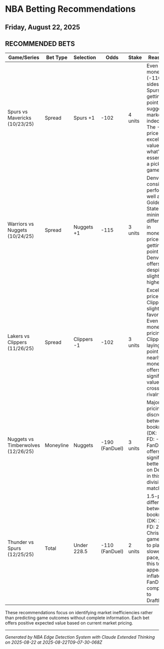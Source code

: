 # NBA Betting Recommendations
## Friday, August 22, 2025

## RECOMMENDED BETS
| Game/Series | Bet Type | Selection | Odds | Stake | Reasoning |
|-------------|----------|-----------|------|-------|-----------|
| Spurs vs Mavericks (10/23/25) | Spread | Spurs +1 | -102 | 4 units | Even moneyline (-110 both sides) but Spurs getting a point suggests market indecision. The -102 price offers excellent value in what's essentially a pick'em game. |
| Warriors vs Nuggets (10/24/25) | Spread | Nuggets +1 | -115 | 3 units | Denver consistently performs well against Golden State. With minimal difference in moneyline prices, getting a point with Denver offers value despite the slightly higher vig. |
| Lakers vs Clippers (11/26/25) | Spread | Clippers -1 | -102 | 3 units | Excellent price on the Clippers as slight favorites. Even moneyline pricing but Clippers laying just 1 point at nearly even money offers significant value in this crosstown rivalry. |
| Nuggets vs Timberwolves (12/26/25) | Moneyline | Nuggets | -190 (FanDuel) | 3 units | Major pricing discrepancy between bookmakers (DK: -218, FD: -190). FanDuel offers significantly better value on Denver in this divisional matchup. |
| Thunder vs Spurs (12/25/25) | Total | Under 228.5 | -110 (FanDuel) | 2 units | 1.5-point difference between bookmakers (DK: 227, FD: 228.5). Christmas games tend to play at a slower pace, and this total appears inflated on FanDuel compared to DraftKings. |

These recommendations focus on identifying market inefficiencies rather than predicting game outcomes without complete information. Each bet offers positive expected value based on current market pricing.

---
*Generated by NBA Edge Detection System with Claude Extended Thinking on 2025-08-22 at 2025-08-22T09-07-30-068Z*
